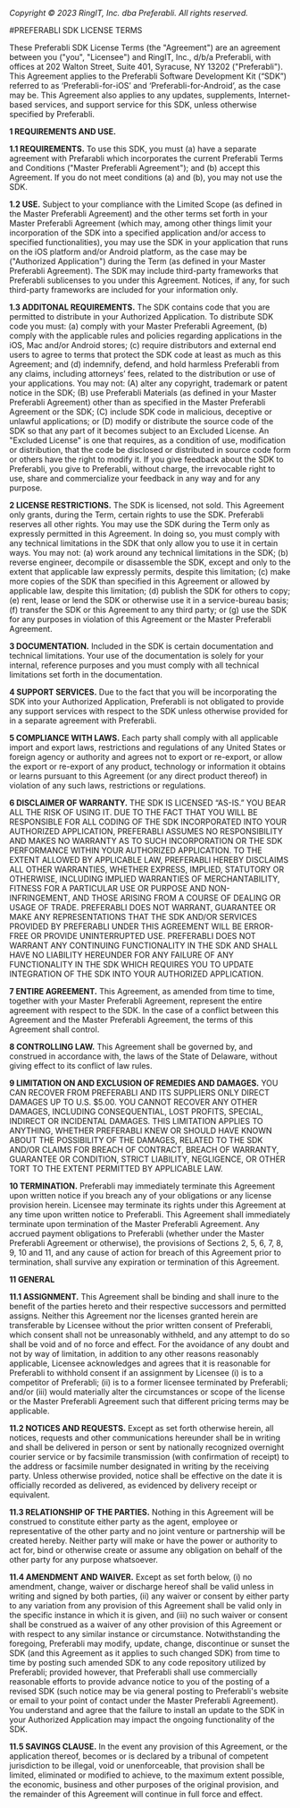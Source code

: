 *Copyright © 2023 RingIT, Inc. dba Preferabli.  All rights reserved.*

#PREFERABLI SDK LICENSE TERMS

These Preferabli SDK License Terms (the "Agreement") are an agreement between you ("you", "Licensee") and RingIT, Inc., d/b/a Preferabli, with offices at 202 Walton Street, Suite 401, Syracuse, NY 13202 ("Preferabli"). This Agreement applies to the Preferabli Software Development Kit (“SDK”) referred to as ‘Preferabli-for-iOS’ and ‘Preferabli-for-Android’, as the case may be. This Agreement also applies to any updates, supplements, Internet-based services, and support service for this SDK, unless otherwise specified by Preferabli.

**1	REQUIREMENTS AND USE.**

**1.1	REQUIREMENTS.**   To use this SDK, you must (a) have a separate agreement with Prefarabli which incorporates the current Preferabli Terms and Conditions ("Master Preferabli Agreement"); and (b) accept this Agreement. If you do not meet conditions (a) and (b), you may not use the SDK.   

**1.2	USE.** Subject to your compliance with the Limited Scope (as defined in the Master Preferabli Agreement) and the other terms set forth in your Master Preferabli Agreement (which may, among other things limit your incorporation of the SDK into a specified application and/or access to specified functionalities), you may use the SDK in your application that runs on the iOS platform and/or Android platform, as the case may be ("Authorized Application") during the Term (as defined in your Master Preferabli Agreement).  The SDK may include third-party frameworks that Preferabli sublicenses to you under this Agreement. Notices, if any, for such third-party frameworks are included for your information only.  

**1.3	ADDITONAL REQUIREMENTS.**  The SDK contains code that you are permitted to distribute in your Authorized Application.  To distribute SDK code you must: (a) comply with your Master Preferabli Agreement, (b) comply with the applicable rules and policies regarding applications in the iOS, Mac and/or Android stores; (c) require distributors and external end users to agree to terms that protect the SDK code at least as much as this Agreement; and (d) indemnify, defend, and hold harmless Preferabli from any claims, including attorneys’ fees, related to the distribution or use of your applications.  You may not: (A) alter any copyright, trademark or patent notice in the SDK; (B) use Preferabli Materials (as defined in your Master Preferabli Agreement) other than as specified in the Master Preferabli Agreement or the SDK; (C) include SDK code in malicious, deceptive or unlawful applications; or (D) modify or distribute the source code of the SDK so that any part of it becomes subject to an Excluded License. An "Excluded License" is one that requires, as a condition of use, modification or distribution, that the code be disclosed or distributed in source code form or others have the right to modify it.  If you give feedback about the SDK to Preferabli, you give to Preferabli, without charge, the irrevocable right to use, share and commercialize your feedback in any way and for any purpose.

**2	LICENSE RESTRICTIONS.** The SDK is licensed, not sold. This Agreement only grants, during the Term, certain rights to use the SDK. Preferabli reserves all other rights. You may use the SDK during the Term only as expressly permitted in this Agreement. In doing so, you must comply with any technical limitations in the SDK that only allow you to use it in certain ways. You may not: (a) work around any technical limitations in the SDK; (b) reverse engineer, decompile or disassemble the SDK, except and only to the extent that applicable law expressly permits, despite this limitation; (c) make more copies of the SDK than specified in this Agreement or allowed by applicable law, despite this limitation; (d) publish the SDK for others to copy;  (e) rent, lease or lend the SDK or otherwise use it in a service-bureau basis; (f) transfer the SDK or this Agreement to any third party; or (g) use the SDK for any purposes in violation of this Agreement or the Master Preferabli Agreement.

**3	DOCUMENTATION.** Included in the SDK is certain documentation and technical limitations.  Your use of the documentation is solely for your internal, reference purposes and you must comply with all technical limitations set forth in the documentation.

**4	SUPPORT SERVICES.**  Due to the fact that you will be incorporating the SDK into your Authorized Application, Preferabli is not obligated to provide any support services with respect to the SDK unless otherwise provided for in a separate agreement with Preferabli.

**5	COMPLIANCE WITH LAWS.** Each party shall comply with all applicable import and export laws, restrictions and regulations of any United States or foreign agency or authority and agrees not to export or re-export, or allow the export or re-export of any product, technology or information it obtains or learns pursuant to this Agreement (or any direct product thereof) in violation of any such laws, restrictions or regulations.

**6	DISCLAIMER OF WARRANTY.** THE SDK IS LICENSED “AS-IS.” YOU BEAR ALL THE RISK OF USING IT. DUE TO THE FACT THAT YOU WILL BE RESPONSIBLE FOR ALL CODING OF THE SDK INCORPORATED INTO YOUR AUTHORIZED APPLICATION, PREFERABLI ASSUMES NO RESPONSIBILITY AND MAKES NO WARRANTY AS TO SUCH INCORPORATION OR THE SDK PERFORMANCE WITHIN YOUR AUTHORIZED APPLICATION.  TO THE EXTENT ALLOWED BY APPLICABLE LAW, PREFERABLI HEREBY DISCLAIMS ALL OTHER WARRANTIES, WHETHER EXPRESS, IMPLIED, STATUTORY OR OTHERWISE, INCLUDING IMPLIED WARRANTIES OF MERCHANTABILITY, FITNESS FOR A PARTICULAR USE OR PURPOSE AND NON-INFRINGEMENT, AND THOSE ARISING FROM A COURSE OF DEALING OR USAGE OF TRADE. PREFERABLI DOES NOT WARRANT, GUARANTEE OR MAKE ANY REPRESENTATIONS THAT THE SDK AND/OR SERVICES PROVIDED BY PREFERABLI UNDER THIS AGREEMENT WILL BE ERROR-FREE OR PROVIDE UNINTERRUPTED USE.  PREFERABLI DOES NOT WARRANT ANY CONTINUING FUNCTIONALITY IN THE SDK AND SHALL HAVE NO LIABILITY HEREUNDER FOR ANY FAILURE OF ANY FUNCTIONALITY IN THE SDK WHICH REQUIRES YOU TO UPDATE INTEGRATION OF THE SDK INTO YOUR AUTHORIZED APPLICATION. 

**7	ENTIRE AGREEMENT.** This Agreement, as amended from time to time, together with your Master Preferabli Agreement, represent the entire agreement with respect to the SDK. In the case of a conflict between this Agreement and the Master Preferabli Agreement, the terms of this Agreement shall control.  

**8	CONTROLLING LAW.** This Agreement shall be governed by, and construed in accordance with, the laws of the State of Delaware, without giving effect to its conflict of law rules.

**9	LIMITATION ON AND EXCLUSION OF REMEDIES AND DAMAGES.** YOU CAN RECOVER FROM PREFERABLI AND ITS SUPPLIERS ONLY DIRECT DAMAGES UP TO U.S. $5.00. YOU CANNOT RECOVER ANY OTHER DAMAGES, INCLUDING CONSEQUENTIAL, LOST PROFITS, SPECIAL, INDIRECT OR INCIDENTAL DAMAGES. THIS LIMITATION APPLIES TO ANYTHING, WHETHER PREFERABLI KNEW OR SHOULD HAVE KNOWN ABOUT THE POSSIBILITY OF THE DAMAGES, RELATED TO THE SDK AND/OR CLAIMS FOR BREACH OF CONTRACT, BREACH OF WARRANTY, GUARANTEE OR CONDITION, STRICT LIABILITY, NEGLIGENCE, OR OTHER TORT TO THE EXTENT PERMITTED BY APPLICABLE LAW. 

**10	TERMINATION.** Preferabli may immediately terminate this Agreement upon written notice if you breach any of your obligations or any license provision herein.  Licensee may terminate its rights under this Agreement at any time upon written notice to Preferabli. This Agreement shall immediately terminate upon termination of the Master Preferabli Agreement.  Any accrued payment obligations to Preferabli (whether under the Master Preferabli Agreement or otherwise), the provisions of Sections 2, 5, 6, 7, 8, 9, 10 and 11, and any cause of action for breach of this Agreement prior to termination, shall survive any expiration or termination of this Agreement.

**11	GENERAL**

**11.1	ASSIGNMENT.** This Agreement shall be binding and shall inure to the benefit of the parties hereto and their respective successors and permitted assigns. Neither this Agreement nor the licenses granted herein are transferable by Licensee without the prior written consent of Preferabli, which consent shall not be unreasonably withheld, and any attempt to do so shall be void and of no force and effect.  For the avoidance of any doubt and not by way of limitation, in addition to any other reasons reasonably applicable, Licensee acknowledges and agrees that it is reasonable for Preferabli to withhold consent if an assignment by Licensee (i) is to a competitor of Preferabli; (ii) is to a former licensee terminated by Preferabli; and/or (iii) would materially alter the circumstances or scope of the license or the Master Preferabli Agreement such that different pricing terms may be applicable.

**11.2	NOTICES AND REQUESTS.** Except as set forth otherwise herein, all notices, requests and other communications hereunder shall be in writing and shall be delivered in person or sent by nationally recognized overnight courier service or by facsimile transmission (with confirmation of receipt) to the address or facsimile number designated in writing by the receiving party. Unless otherwise provided, notice shall be effective on the date it is officially recorded as delivered, as evidenced by delivery receipt or equivalent.

**11.3	RELATIONSHIP OF THE PARTIES.** Nothing in this Agreement will be construed to constitute either party as the agent, employee or representative of the other party and no joint venture or partnership will be created hereby. Neither party will make or have the power or authority to act for, bind or otherwise create or assume any obligation on behalf of the other party for any purpose whatsoever.

**11.4	AMENDMENT AND WAIVER.**  Except as set forth below, (i) no amendment, change, waiver or discharge hereof shall be valid unless in writing and signed by both parties, (ii) any waiver or consent by either party to any variation from any provision of this Agreement shall be valid only in the specific instance in which it is given, and (iii) no such waiver or consent shall be construed as a waiver of any other provision of this Agreement or with respect to any similar instance or circumstance.  Notwithstanding the foregoing, Preferabli may modify, update, change, discontinue or sunset the SDK (and this Agreement as it applies to such changed SDK) from time to time by posting such amended SDK to any code repository utilized by Preferabli; provided however, that Preferabli shall use commercially reasonable efforts to provide advance notice to you of the posting of a revised SDK (such notice may be via general posting to Preferabli's website or email to your point of contact under the Master Preferabli Agreement).  You understand and agree that the failure to install an update to the SDK in your Authorized Application may impact the ongoing functionality of the SDK.      

**11.5	SAVINGS CLAUSE.** In the event any provision of this Agreement, or the application thereof, becomes or is declared by a tribunal of competent jurisdiction to be illegal, void or unenforceable, that provision shall be limited, eliminated or modified to achieve, to the maximum extent possible, the economic, business and other purposes of the original provision, and the remainder of this Agreement will continue in full force and effect.
